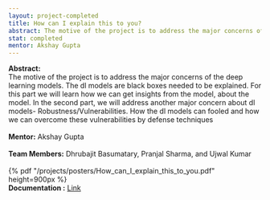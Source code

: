 ```yaml
---
layout: project-completed
title: How can I explain this to you?
abstract: The motive of the project is to address the major concerns of the deep learning models. The dl models are black boxes needed to be explained. For this part we will learn how we can get insights from the model, about the model. In the second part, we will address another major concern about dl models- Robustness/Vulnerabilities. How the dl models can fooled and how we can overcome these vulnerabilities by defense techniques
stat: completed
mentor: Akshay Gupta
---
```


**Abstract:** <br>
The motive of the project is to address the major concerns of the deep learning models. The dl models are black boxes needed to be explained. For this part we will learn how we can get insights from the model, about the model. In the second part, we will address another major concern about dl models- Robustness/Vulnerabilities. How the dl models can fooled and how we can overcome these vulnerabilities by defense techniques<br><br>
**Mentor:** Akshay Gupta <br><br>
**Team Members:** Dhrubajit Basumatary, Pranjal Sharma, and Ujwal Kumar<br><br> 
{% pdf "/projects/posters/How_can_I_explain_this_to_you.pdf" height=900px %}<br>
**Documentation :** <a href="https://drive.google.com/file/d/1-Bridbqkdouv9yfTO_uza_t1chyWqxRy/view?usp=sharing" target="_blank">Link</a><br>

